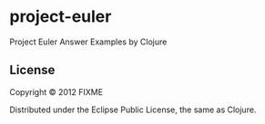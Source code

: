# project-euler

Project Euler Answer Examples by Clojure

## License

Copyright © 2012 FIXME

Distributed under the Eclipse Public License, the same as Clojure.
